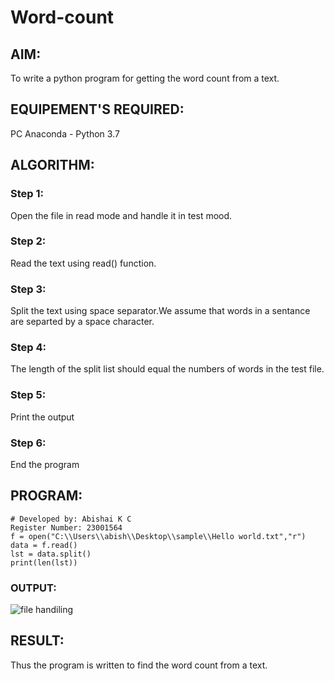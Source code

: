 # Word-count
## AIM:
To write a python program for getting the word count from a text.
## EQUIPEMENT'S REQUIRED: 
PC
Anaconda - Python 3.7
## ALGORITHM: 
### Step 1:
Open the file in read mode and handle it in test mood.
### Step 2: 
 Read the text using read() function.
### Step 3: 
Split the text using space separator.We assume that words in a sentance are separted by a space character.
### Step 4:  
The length of the split list should equal the numbers of words in the test file.
### Step 5: 
Print the output
### Step 6: 
End the program
## PROGRAM:
```
# Developed by: Abishai K C
Register Number: 23001564
f = open("C:\\Users\\abish\\Desktop\\sample\\Hello world.txt","r")
data = f.read()
lst = data.split()
print(len(lst))
```
### OUTPUT:
![file handiling](https://github.com/Abishai95141/Word-count/assets/139335314/8163c92b-ca05-4859-be0b-55cd21481c2c)

## RESULT:
Thus the program is written to find the word count from a text.

